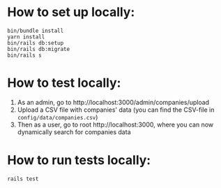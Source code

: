 # How to set up locally:
```
bin/bundle install
yarn install
bin/rails db:setup
bin/rails db:migrate
bin/rails s
```

# How to test locally:
1. As an admin, go to http://localhost:3000/admin/companies/upload
2. Upload a CSV file with companies' data (you can find the CSV-file in `config/data/companies.csv`)
3. Then as a user, go to root http://localhost:3000, where you can now dynamically search for companies data

# How to run tests locally:
```
rails test
```